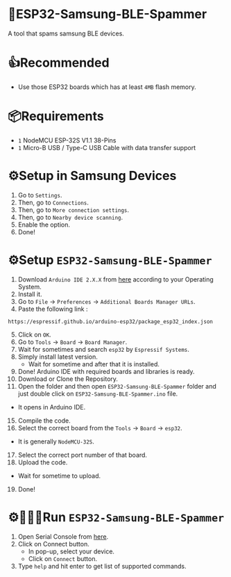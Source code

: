 # 📡ESP32-Samsung-BLE-Spammer
A tool that spams samsung BLE devices.

# 👍Recommended
- Use those ESP32 boards which has at least `4MB` flash memory.

# 📦Requirements
- `1` NodeMCU ESP-32S V1.1 38-Pins
- `1` Micro-B USB / Type-C USB Cable with data transfer support

# ⚙️Setup in Samsung Devices
1. Go to `Settings`.
2. Then, go to `Connections`.
3. Then, go to `More connection settings`.
4. Then, go to `Nearby device scanning`.
5. Enable the option.
6. Done!

# ⚙️Setup `ESP32-Samsung-BLE-Spammer`
1. Download `Arduino IDE 2.X.X` from [here](https://www.arduino.cc/en/software/) according to your Operating System.
2. Install it.
3. Go to `File` → `Preferences` → `Additional Boards Manager URLs`.
4. Paste the following link :
```
https://espressif.github.io/arduino-esp32/package_esp32_index.json
```
5. Click on `OK`.
6. Go to `Tools` → `Board` → `Board Manager`.
7. Wait for sometimes and search `esp32` by `Espressif Systems`.
8. Simply install latest version.
   - Wait for sometime and after that it is installed.
9. Done! Arduino IDE with required boards and libraries is ready.
10. Download or Clone the Repository.
11. Open the folder and then open `ESP32-Samsung-BLE-Spammer` folder and just double click on `ESP32-Samsung-BLE-Spammer.ino` file.
   - It opens in Arduino IDE.
15. Compile the code.
16. Select the correct board from the `Tools` → `Board` → `esp32`.
  - It is generally `NodeMCU-32S`.
17. Select the correct port number of that board.
18. Upload the code.
   - Wait for sometime to upload.
19. Done!

# ⚙🏃🏻‍♂️Run `ESP32-Samsung-BLE-Spammer`
1. Open Serial Console from [here](https://wirebits.github.io/SerialConsole/).
2. Click on Connect button.
   - In pop-up, select your device.
   - Click on `Connect` button.
3. Type `help` and hit enter to get list of supported commands.
